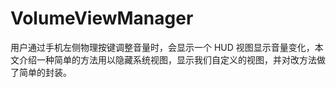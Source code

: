 # VolumeViewManager

用户通过手机左侧物理按键调整音量时，会显示一个 HUD 视图显示音量变化，本文介绍一种简单的方法用以隐藏系统视图，显示我们自定义的视图，并对改方法做了简单的封装。
